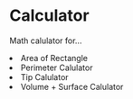 # Calculator
<body>
  <p>Math calulator for...</p>
  <li>Area of Rectangle</li>
  <li>Perimeter Calulator</li>
  <li>Tip Calulator</li>
  <li>Volume + Surface Calulator</li>
</body>
